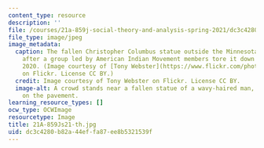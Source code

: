 ```yaml
---
content_type: resource
description: ''
file: /courses/21a-859j-social-theory-and-analysis-spring-2021/dc3c4280b82a44effa87ee8b5321539f_21A-859Js21-th.jpg
file_type: image/jpeg
image_metadata:
  caption: The fallen Christopher Columbus statue outside the Minnesota State Capitol
    after a group led by American Indian Movement members tore it down on June 10,
    2020. (Image courtesy of [Tony Webster](https://www.flickr.com/photos/diversey/50000129917/in/photolist-2jbkJDt-b5wnfz-7Rv4dd-MNnbd-2hDvctW-5Ma51-km7PBK-stoWgM-PKo1nr-2kFTnV2-e9QZ9B-rCxdcN-8EatDr-DkXDfM-8eMvRz-2jaRZot-bf8kvk-vSavGB-uULs43-isuJkB-uU2QYC-8W956u-63U47V-4hCFb-bX1EWo-AAgynZ-DboCkN-8garj6-2jY1FX9-Hsngv-9Nq3u2-8GXXXY-8eMwWe-747dan-BfRip-kmajRm-RHo5rN-8W94HL-8h1E27-2hQr6jV-ok64zU-oDkkXH-ok64oG-oBiJCr-oBnrgY-agTeyd-27jdfkQ-oBnrrs-Yjx3JS-ok5Xc4)
    on Flickr. License CC BY.)
  credit: Image courtesy of Tony Webster on Flickr. License CC BY.
  image-alt: A crowd stands near a fallen statue of a wavy-haired man, his nose resting
    on the pavement.
learning_resource_types: []
ocw_type: OCWImage
resourcetype: Image
title: 21A-859Js21-th.jpg
uid: dc3c4280-b82a-44ef-fa87-ee8b5321539f
---
```

